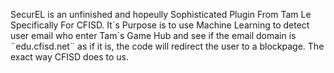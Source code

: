 SecurEL is an unfinished and hopeully Sophisticated Plugin From Tam Le Specifically For CFISD. It´s Purpose is to use Machine Learning to detect user email who enter Tam´s Game Hub and see if the email domain is ¨edu.cfisd.net¨ as if it is, the code will redirect the user to a blockpage. The exact way CFISD does to us.
